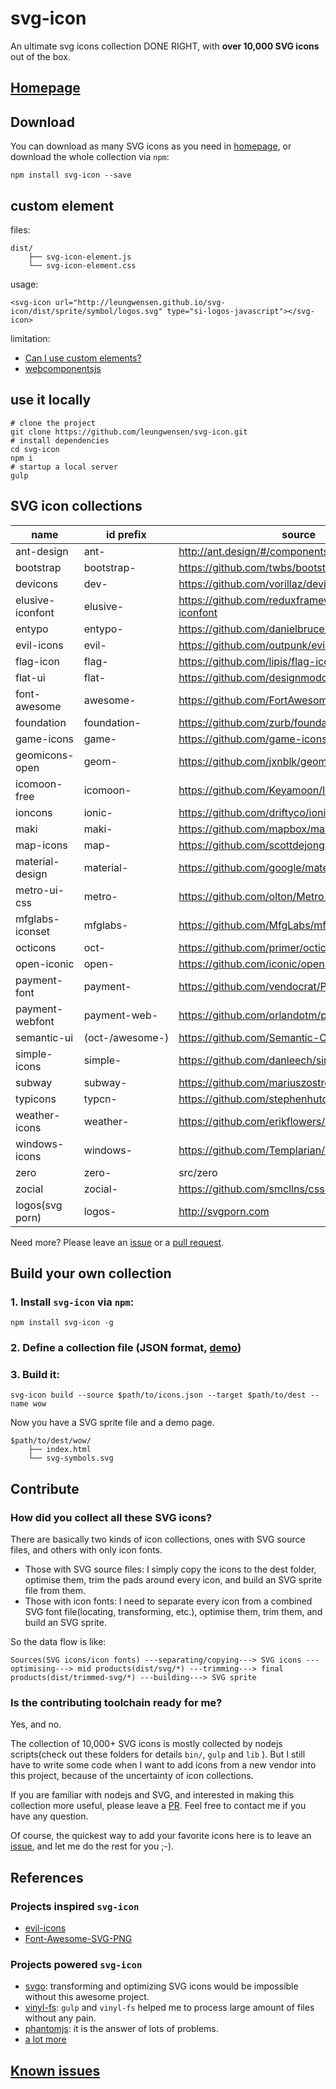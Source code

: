 svg-icon
========

An ultimate svg icons collection DONE RIGHT, with **over 10,000 SVG icons** out of the box.

## [Homepage][homepage]

## Download

You can download as many SVG icons as you need in [homepage][homepage], or download the whole collection via `npm`:

```shell
npm install svg-icon --save
```

## custom element

files:

```
dist/
    ├── svg-icon-element.js
    └── svg-icon-element.css
```

usage:

```
<svg-icon url="http://leungwensen.github.io/svg-icon/dist/sprite/symbol/logos.svg" type="si-logos-javascript"></svg-icon>
```

limitation:

* [Can I use custom elements?](http://caniuse.com/#search=custom%20elements)
* [webcomponentsjs](https://github.com/webcomponents/webcomponentsjs)

## use it locally

```shell
# clone the project
git clone https://github.com/leungwensen/svg-icon.git
# install dependencies
cd svg-icon
npm i
# startup a local server
gulp
```

## SVG icon collections

name | id prefix | source | supported
----|----|----|----
ant-design       | ant-            | http://ant.design/#/components/icon                | yes
bootstrap        | bootstrap-      | https://github.com/twbs/bootstrap                  | yes
devicons         | dev-            | https://github.com/vorillaz/devicons               | yes
elusive-iconfont | elusive-        | https://github.com/reduxframework/elusive-iconfont | yes
entypo           | entypo-         | https://github.com/danielbruce/entypo              | yes
evil-icons       | evil-           | https://github.com/outpunk/evil-icons              | yes
flag-icon        | flag-           | https://github.com/lipis/flag-icon-css             | yes
flat-ui          | flat-           | https://github.com/designmodo/Flat-UI              | yes
font-awesome     | awesome-        | https://github.com/FortAwesome/Font-Awesome        | yes
foundation       | foundation-     | https://github.com/zurb/foundation-icon-fonts      | yes
game-icons       | game-           | https://github.com/game-icons/icons                | yes
geomicons-open   | geom-           | https://github.com/jxnblk/geomicons-open           | yes
icomoon-free     | icomoon-        | https://github.com/Keyamoon/IcoMoon-Free           | yes
ioncons          | ionic-          | https://github.com/driftyco/ionicons               | yes
maki             | maki-           | https://github.com/mapbox/maki                     | yes
map-icons        | map-            | https://github.com/scottdejonge/map-icons          | yes
material-design  | material-       | https://github.com/google/material-design-icons    | yes
metro-ui-css     | metro-          | https://github.com/olton/Metro-UI-CSS              | yes
mfglabs-iconset  | mfglabs-        | https://github.com/MfgLabs/mfglabs-iconset         | yes
octicons         | oct-            | https://github.com/primer/octicons                 | yes
open-iconic      | open-           | https://github.com/iconic/open-iconic              | yes
payment-font     | payment-        | https://github.com/vendocrat/PaymentFont           | yes
payment-webfont  | payment-web-    | https://github.com/orlandotm/payment-webfont       | yes
semantic-ui      | (oct-/awesome-) | https://github.com/Semantic-Org/Semantic-UI/       | yes
simple-icons     | simple-         | https://github.com/danleech/simple-icons           | yes
subway           | subway-         | https://github.com/mariuszostrowski/subway         | yes
typicons         | typcn-          | https://github.com/stephenhutchings/typicons.font  | yes
weather-icons    | weather-        | https://github.com/erikflowers/weather-icons       | yes
windows-icons    | windows-        | https://github.com/Templarian/WindowsIcons         | yes
zero             | zero-           | src/zero                                           | yes
zocial           | zocial-         | https://github.com/smcllns/css-social-buttons      | yes
logos(svg porn)  | logos-          | http://svgporn.com                                 | yes

Need more? Please leave an [issue][issues] or a [pull request][pull-requests].

## Build your own collection

### 1. Install `svg-icon` via `npm`:

```shell
npm install svg-icon -g
```

### 2. Define a collection file (JSON format, [demo](https://github.com/leungwensen/svg-icon/blob/master/src/collection/zfinder.json))

### 3. Build it:

```shell
svg-icon build --source $path/to/icons.json --target $path/to/dest --name wow
```

Now you have a SVG sprite file and a demo page.

```
$path/to/dest/wow/
    ├── index.html
    └── svg-symbols.svg
```

## Contribute

### How did you collect all these SVG icons?

There are basically two kinds of icon collections, ones with SVG source files, and others with only icon fonts.

* Those with SVG source files: I simply copy the icons to the dest folder, optimise them, trim the pads around every icon, and build an SVG sprite file from them.
* Those with icon fonts: I need to separate every icon from a combined SVG font file(locating, transforming, etc.), optimise them, trim them, and build an SVG sprite.

So the data flow is like:

```
Sources(SVG icons/icon fonts) ---separating/copying---> SVG icons ---optimising---> mid products(dist/svg/*) ---trimming---> final products(dist/trimmed-svg/*) ---building---> SVG sprite
```

### Is the contributing toolchain ready for me?

Yes, and no.

The collection of 10,000+ SVG icons is mostly collected by nodejs scripts(check out these folders for details `bin/`, `gulp` and `lib` ). But I still have to write some code when I want to add icons from a new vendor into this project, because of the uncertainty of icon collections.

If you are familiar with nodejs and SVG, and interested in making this collection more useful, please leave a [PR][pull-requests]. Feel free to contact me if you have any question.

Of course, the quickest way to add your favorite icons here is to leave an [issue][issues], and let me do the rest for you ;-).

## References

### Projects inspired `svg-icon`
 
* [evil-icons](https://github.com/outpunk/evil-icons)
* [Font-Awesome-SVG-PNG](https://github.com/encharm/Font-Awesome-SVG-PNG)

### Projects powered `svg-icon`

* [svgo](https://github.com/svg/svgo): transforming and optimizing SVG icons would be impossible without this awesome project.
* [vinyl-fs](https://github.com/gulpjs/vinyl-fs): `gulp` and `vinyl-fs` helped me to process large amount of files without any pain.
* [phantomjs](http://phantomjs.org/): it is the answer of lots of problems.
* [a lot more](https://github.com/leungwensen/svg-icon/blob/master/package.json#L22)

## [Known issues][issues]

[homepage]: http://leungwensen.github.io/svg-icon/ "homepage"
[issues]: https://github.com/leungwensen/svg-icon/issues "issues"
[pull-requests]: https://github.com/leungwensen/svg-icon/pulls "pull requests"
